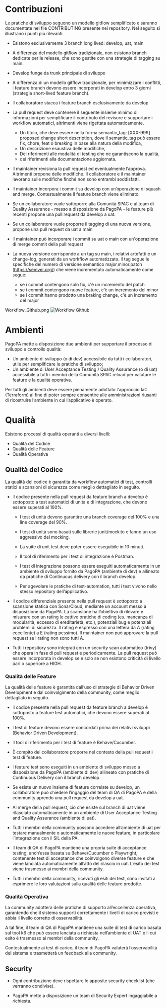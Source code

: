 # Contribuzioni
Le pratiche di sviluppo seguono un modello gitflow semplificato e saranno documentate nel file CONTRIBUTING presente nei repository. Nel seguito si illustrano i punti più rilevanti

- Esistono esclusivamente 3 branch long lived: develop, uat, main
- A differenza del modello gitflow tradizionale, non esistono branch dedicate per le release, che sono gestite con una strategie di tagging su main. 
- Develop funge da trunk principale di sviluppo
- A differenza di un modello gitflow tradizionale, per minimizzare i conflitti, i feature branch devono essere incorporati in develop entro 3 giorni (strategia short-lived feature branch).
- Il collaboratore stacca i  feature branch esclusivamente da develop
- La pull request deve contenere il seguente insieme minimo di informazioni per semplificare il contributo del revisore e supportare i workflow automatici, altrimenti viene rigettata automaticamente.
   - Un titolo, che deve essere nella forma semantic_tag: [XXX-999] proposed change short description, dove il semantic_tag può essere fix, chore, feat o breaking in base alla natura della modifica,
   - Un descrizione esaustiva delle modifiche, 
   - Dei riferimenti alle modalità di testing che ne garantiscono la qualità,
   - dei riferimenti alla documentazione aggiornata.

- Il maintainer revisiona la pull request ed eventualmente l’approva. Altrimenti propone delle modifiche. Il collaboratore e il maintainer lavorano sulle modifiche finché non sono entrambi soddisfatti.
- Il maintainer incorpora i commit su develop con un’operazione di squash and merge. Contestualmente il feature branch viene eliminato.
- Se un collaboratore vuole sottoporre alla Comunità SPAC e al team di Quality Assurance - messo a disposizione da PagoPA - le feature più recenti propone una pull request da develop a uat. 
- Se un collaboratore vuole proporre il tagging di una nuova versione, propone una pull request da uat a main
- Il maintainer può incorporare i commit su uat  o main con un'operazione di merge commit della pull request
- La nuova versione corrisponde a un tag su main, i relativi artefatti e un change-log, generati da un workflow automatizzato. Il tag segue le specifiche del numero di versione semantico major.minor.patch (https://semver.org/) che viene incrementato automaticamente come segue:
   - se i commit contengono solo fix, c'è un incremento del patch
   - se i commit contengono nuove feature, c'è un incremento del minor
   - se i commit hanno prodotto una braking change, c'è un incremento del major

Workflow_Github.png 
![Workflow Github](Immagini/woekflow.png)

# Ambienti
PagoPA mette a disposizione due ambienti per supportare il processo di sviluppo e controllo qualità:

- Un ambiente di sviluppo (o di dev) accessibile da tutti i collaboratori, utile per semplificare le pratiche di sviluppo;
- Un ambiente di User Acceptance Testing / Quality Assurance (o di uat) accessibile a tutti i membri della Comunità SPAC reload per valutare le feature e la qualità operativa.

Per tutti gli ambienti deve essere pienamente adottato l'approccio IaC (Terraform) al fine di poter sempre consentire alle amministrazioni riusanti di ricostruire l’ambiente in cui l’applicativo è operato.

# Qualità
Esistono processi di qualità operanti a diversi livelli:

- Qualità del Codice
- Qualità delle Feature
- Qualità Operativa

## Qualità del Codice
La qualità del codice è garantita da workflow automatici di test, controlli statici e scansioni di sicurezza come meglio dettagliato in seguito.

- Il codice presente nella pull request da feature branch a develop è sottoposto a test automatici di unità e di integrazione, che devono essere superati al 100%.

   - I test di unità devono garantire una branch coverage del 100% e una line coverage del 90%.

   - I test di unità sono basati sulle librerie junit/mockito e fanno un uso aggressivo del mocking.

   - La suite di unit test deve poter essere eseguibile in 10 minuti.

   - Il tool di riferimento per i test di integrazione è Postman.

   - I test di integrazione possono essere eseguiti automaticamente in un ambiente di sviluppo fornito da PagoPA (ambiente di dev) e allineato da pratiche di Continuous delivery con il branch develop.

   - Per agevolare le pratiche di test-automation, tutti i test vivono nello stesso repository dell’applicativo.

- Il codice differenziale presente nella pull request è sottoposto a scansione statica con SonarCloud, mediante un account messo a disposizione da PagoPA. La scansione ha l’obiettivo di rilevare e misurare con un rating le cattive pratiche di coding (es. mancanza di modularità, eccesso di ereditarietà, etc.), potenziali bug e potenziali problemi di sicurezza. Il rating è espresso con una lettera da A (rating eccellente) a E (rating pessimo). Il maintainer non può approvare la pull request se i rating non sono tutti A.

- Tutti i repository sono integrati con un security scan automatico (trivy) che opera in fase di pull request e periodicamente. La pull request può essere incorporata in develop se e solo se non esistono criticità di livello pari o superiore a HIGH.

### Qualità delle Feature
La qualità delle feature è garantita dall’uso di strategie di Behavior Driven Development e dal coinvolgimento della community, come meglio dettagliato in seguito.

- Il codice presente nella pull request da feature branch a develop è sottoposto a feature test automatici, che devono essere superati al 100%.

- I test di feature devono essere concordati prima dei relativi sviluppi (Behavior Driven Development).

- Il tool di riferimento per i test di feature è Behave/Cucumber.

- È compito del collaboratore proporre nel contesto della pull request i test di feature.

- I feature test sono eseguiti in un ambiente di sviluppo messo a disposizione da PagoPA (ambiente di dev) allineato con pratiche di Continuous Delivery con il branch develop.

- Se esiste un nuovo insieme di feature correlate su develop, un collaboratore può chiedere l’ingaggio del team di QA di PagoPA e della community aprendo una pull request da develop a uat.

- Al merge della pull request, ciò che esiste sul branch di uat viene rilasciato automaticamente in un ambiente di User Acceptance Testing and Quality Assurance (ambiente di uat).

- Tutti i membri della community possono accedere all’ambiente di uat per testare manualmente o automaticamente le nuove feature, in particolare l’integrazione con il SIL della PA.

- Il team di QA di PagoPA mantiene una propria suite di acceptance testing, anch’essa basata su Behave/Cucumber o Playwright, contenente test di acceptance che coinvolgono diverse feature e che viene lanciata automaticamente all’atto del rilascio in uat. L’esito dei test viene trasmesso ai membri della community.

- Tutti i membri della community, ricevuti gli esiti dei test, sono invitati a esprimere le loro valutazioni sulla qualità delle feature prodotte.

### Qualità Operativa
La community adotterà delle pratiche di supporto all’eccellenza operativa, garantendo che il sistema supporti correttamente i livelli di carico previsti e abbia il livello corretto di osservabilità.

A tal fine, il team di QA di PagoPA mantiene una suite di test di carico basata sul tool k6 che può essere lanciata a richiesta nell’ambiente di UAT e il cui esito è trasmesso ai membri della community.

Contestualmente ai test di carico, il team di PagoPA valuterà l’osservabilità del sistema e trasmetterà un feedback alla community.

## Security
- Ogni contribuzione deve rispettare le apposite security checklist (che verranno condivise).

- PagoPA mette a disposizione un team di Security Expert ingaggiabile a richiesta.
